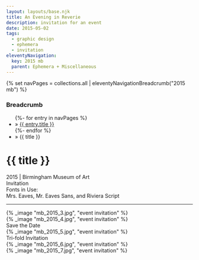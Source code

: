 ```yaml
---
layout: layouts/base.njk
title: An Evening in Reverie
description: invitation for an event
date: 2015-05-02
tags:
  - graphic design
  - ephemera
  - invitation
eleventyNavigation:
  key: 2015 mb
  parent: Ephemera + Miscellaneous
---
```

{% set navPages = collections.all | eleventyNavigationBreadcrumb("2015 mb") %}
<div class="breadcrumb">
    <h3 class="visually-hidden">Breadcrumb</h3>
	<ul class="nav">
            {%- for entry in navPages %}
		<li class="nav-item"{% if entry.url == page.url %} class="active-breadcrumb"{% endif %}> » <a href="{{ entry.url }}">{{ entry.title }}</a></li>
  	    	{%- endfor %}
	    <li class="nav-item"><active-breadcrumb>» {{ title }}</active-breadcrumb></li>
	</ul>
</div>
<div class="container">
	<div class="row"></div>
	<div class="row">
		<div class="col">
			<h1>{{ title }}</h1>
			<figcaption>2015 | Birmingham Museum of Art</figcaption>
			<figcaption>Invitation</figcaption>
			<figcaption>Fonts in Use:</br>Mrs. Eaves, Mr. Eaves Sans, and Riviera Script</figcaption>
            <hr>
		</div>
        <div class="col-1 col-1-md col-1-lg"></div>
        <div class="col">
			{% _image "mb_2015_3.jpg", "event invitation" %}
			</br>
			{% _image "mb_2015_4.jpg", "event invitation" %}
			<figcaption>Save the Date</figcaption>
		</div>
        <div class="col-1 col-1-md col-1-lg"></div>
	</div>
	<div class="row">
		<div class="col-1 col-1-md col-1-lg"></div>
		<div class="col">
			{% _image "mb_2015_5.jpg", "event invitation" %}
			<figcaption>Tri-fold Invitation</figcaption>
		</div>
		<div class="col">
			{% _image "mb_2015_6.jpg", "event invitation" %}
		</div>
		<div class="col">
			{% _image "mb_2015_7.jpg", "event invitation" %}
		</div>
        <div class="col-1 col-1-md col-1-lg"></div>
	</div>
</div>
